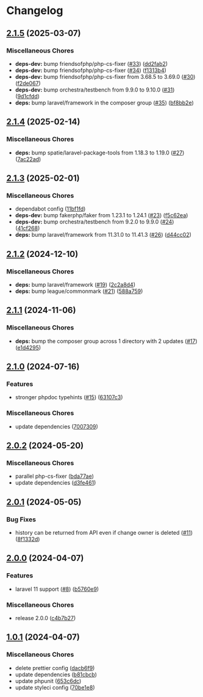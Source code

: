 # Changelog

## [2.1.5](https://github.com/audunru/model-history/compare/v2.1.4...v2.1.5) (2025-03-07)


### Miscellaneous Chores

* **deps-dev:** bump friendsofphp/php-cs-fixer ([#33](https://github.com/audunru/model-history/issues/33)) ([dd2fab2](https://github.com/audunru/model-history/commit/dd2fab2990e3b5ae3f1dc473f1a4261e138e38cb))
* **deps-dev:** bump friendsofphp/php-cs-fixer ([#34](https://github.com/audunru/model-history/issues/34)) ([f1313b4](https://github.com/audunru/model-history/commit/f1313b42ee46536fee9675f2bceaaf46093ba843))
* **deps-dev:** bump friendsofphp/php-cs-fixer from 3.68.5 to 3.69.0 ([#30](https://github.com/audunru/model-history/issues/30)) ([f2de067](https://github.com/audunru/model-history/commit/f2de0678a91d92d2b6846aefa376670dcb822471))
* **deps-dev:** bump orchestra/testbench from 9.9.0 to 9.10.0 ([#31](https://github.com/audunru/model-history/issues/31)) ([9d1cfdd](https://github.com/audunru/model-history/commit/9d1cfddd59c2f65531d6d954bccb54e354273081))
* **deps:** bump laravel/framework in the composer group ([#35](https://github.com/audunru/model-history/issues/35)) ([bf8bb2e](https://github.com/audunru/model-history/commit/bf8bb2ef0e7a488477ef235b6de1dd919040296a))

## [2.1.4](https://github.com/audunru/model-history/compare/v2.1.3...v2.1.4) (2025-02-14)


### Miscellaneous Chores

* **deps:** bump spatie/laravel-package-tools from 1.18.3 to 1.19.0 ([#27](https://github.com/audunru/model-history/issues/27)) ([7ac22ad](https://github.com/audunru/model-history/commit/7ac22ad72969d4eca18161cd5c8398dfb6269a6a))

## [2.1.3](https://github.com/audunru/model-history/compare/v2.1.2...v2.1.3) (2025-02-01)


### Miscellaneous Chores

* dependabot config ([11bf1fd](https://github.com/audunru/model-history/commit/11bf1fdabd885b958b374a10f2044f08791ac156))
* **deps-dev:** bump fakerphp/faker from 1.23.1 to 1.24.1 ([#23](https://github.com/audunru/model-history/issues/23)) ([f5c62ea](https://github.com/audunru/model-history/commit/f5c62eaed396756c8a5ab26b4f6123a9816f8c9a))
* **deps-dev:** bump orchestra/testbench from 9.2.0 to 9.9.0 ([#24](https://github.com/audunru/model-history/issues/24)) ([41cf268](https://github.com/audunru/model-history/commit/41cf268647fa59bc0ed94f9b7c3b9a91d054dc9e))
* **deps:** bump laravel/framework from 11.31.0 to 11.41.3 ([#26](https://github.com/audunru/model-history/issues/26)) ([d44cc02](https://github.com/audunru/model-history/commit/d44cc02b94877c8cbced6deb673f84f776b03935))

## [2.1.2](https://github.com/audunru/model-history/compare/v2.1.1...v2.1.2) (2024-12-10)


### Miscellaneous Chores

* **deps:** bump laravel/framework ([#19](https://github.com/audunru/model-history/issues/19)) ([2c2a8d4](https://github.com/audunru/model-history/commit/2c2a8d49e29dad02d44c20a4f245467d5a5722d1))
* **deps:** bump league/commonmark ([#21](https://github.com/audunru/model-history/issues/21)) ([588a759](https://github.com/audunru/model-history/commit/588a759818eb844472911c8a2ab953639117fa1b))

## [2.1.1](https://github.com/audunru/model-history/compare/v2.1.0...v2.1.1) (2024-11-06)


### Miscellaneous Chores

* **deps:** bump the composer group across 1 directory with 2 updates ([#17](https://github.com/audunru/model-history/issues/17)) ([e1d4295](https://github.com/audunru/model-history/commit/e1d4295a281cb1ef12d6fab9f29ded063bd73275))

## [2.1.0](https://github.com/audunru/model-history/compare/v2.0.2...v2.1.0) (2024-07-16)


### Features

* stronger phpdoc typehints ([#15](https://github.com/audunru/model-history/issues/15)) ([63107c3](https://github.com/audunru/model-history/commit/63107c3e1af475c9a58b5b715e08fc1389c7d8dc))


### Miscellaneous Chores

* update dependencies ([7007309](https://github.com/audunru/model-history/commit/700730980a52f3d7fe8566dc3e9d3157adc09cf3))

## [2.0.2](https://github.com/audunru/model-history/compare/v2.0.1...v2.0.2) (2024-05-20)


### Miscellaneous Chores

* parallel php-cs-fixer ([bda77ae](https://github.com/audunru/model-history/commit/bda77ae6754bcfb6550c381b80ea2750f0001477))
* update dependencies ([d3fe461](https://github.com/audunru/model-history/commit/d3fe461c2c504bc00cf82d5eb486bc50c74751ec))

## [2.0.1](https://github.com/audunru/model-history/compare/v2.0.0...v2.0.1) (2024-05-05)


### Bug Fixes

* history can be returned from API even if change owner is deleted ([#11](https://github.com/audunru/model-history/issues/11)) ([8f1332d](https://github.com/audunru/model-history/commit/8f1332dfc1ee38f378aa095a39035023c42660fe))

## [2.0.0](https://github.com/audunru/model-history/compare/v1.0.1...v2.0.0) (2024-04-07)


### Features

* laravel 11 support ([#8](https://github.com/audunru/model-history/issues/8)) ([b5760e9](https://github.com/audunru/model-history/commit/b5760e9600518de056336596cd7d70598095ea47))


### Miscellaneous Chores

* release 2.0.0 ([c4b7b27](https://github.com/audunru/model-history/commit/c4b7b27bacb5606830543b1d7534d9526ed16aaa))

## [1.0.1](https://github.com/audunru/model-history/compare/v1.0.0...v1.0.1) (2024-04-07)


### Miscellaneous Chores

* delete prettier config ([dacb6f9](https://github.com/audunru/model-history/commit/dacb6f963fdfae153738bea17678d9621632ea17))
* update dependencies ([b81cbcb](https://github.com/audunru/model-history/commit/b81cbcb00dfe28322edcb38f3d941b30b5346cda))
* update phpunit ([653c6dc](https://github.com/audunru/model-history/commit/653c6dc82a0b2b02c7e79f1a8ffc65aac1a8449a))
* update styleci config ([70be1e8](https://github.com/audunru/model-history/commit/70be1e8643b4a2e7c1e0793379454f648858088e))
